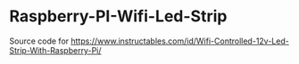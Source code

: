 # Raspberry-PI-Wifi-Led-Strip
Source code for https://www.instructables.com/id/Wifi-Controlled-12v-Led-Strip-With-Raspberry-Pi/
